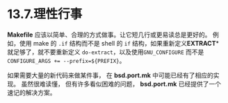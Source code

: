 # 13.7.理性行事

**Makefile** 应该以简单、合理的方式做事。让它短几行或更易读总是更好的。 例如，使用 make 的 ``.if`` 结构而不是 shell 的 ``if`` 结构，如果重新定义**EXTRACT*** 就足够了，就不要重新定义 ``do-extract``，以及使用``GNU_CONFIGURE`` 而不是 ``CONFIGURE_ARGS += --prefix=${PREFIX}``。

如果需要大量的新代码来做某件事， 在 **bsd.port.mk** 中可能已经有了相应的实现。
虽然很难读懂， 但有许多看似困难的问题， **bsd.port.mk** 已经提供了一个速记的解决方案。
